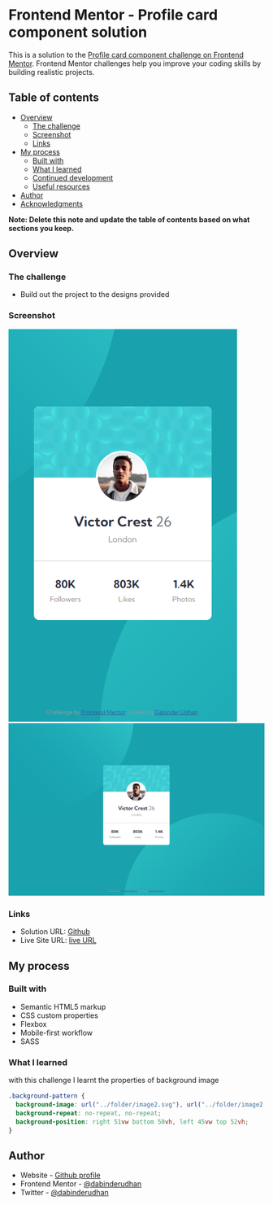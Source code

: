 # Frontend Mentor - Profile card component solution

This is a solution to the [Profile card component challenge on Frontend Mentor](https://www.frontendmentor.io/challenges/profile-card-component-cfArpWshJ). Frontend Mentor challenges help you improve your coding skills by building realistic projects.

## Table of contents

- [Overview](#overview)
  - [The challenge](#the-challenge)
  - [Screenshot](#screenshot)
  - [Links](#links)
- [My process](#my-process)
  - [Built with](#built-with)
  - [What I learned](#what-i-learned)
  - [Continued development](#continued-development)
  - [Useful resources](#useful-resources)
- [Author](#author)
- [Acknowledgments](#acknowledgments)

**Note: Delete this note and update the table of contents based on what sections you keep.**

## Overview

### The challenge

- Build out the project to the designs provided

### Screenshot

![screenshot-mobile](./screenshot-mobile.png)
![screenshot-desktop](./screenshot-desktop.png)

### Links

- Solution URL: [Github](https://github.com/dabinderudhan/Profile-card-component)
- Live Site URL: [live URL](https://your-live-site-url.com)

## My process

### Built with

- Semantic HTML5 markup
- CSS custom properties
- Flexbox
- Mobile-first workflow
- SASS

### What I learned

with this challenge I learnt the properties of background image

```css
.background-pattern {
  background-image: url("../folder/image2.svg"), url("../folder/image2.svg");
  background-repeat: no-repeat, no-repeat;
  background-position: right 51vw bottom 50vh, left 45vw top 52vh;
}
```

## Author

- Website - [Github profile](https://github.com/dabinderudhan)
- Frontend Mentor - [@dabinderudhan](https://www.frontendmentor.io/profile/dabinderudhan)
- Twitter - [@dabinderudhan](https://twitter.com/dabinderudhan)
